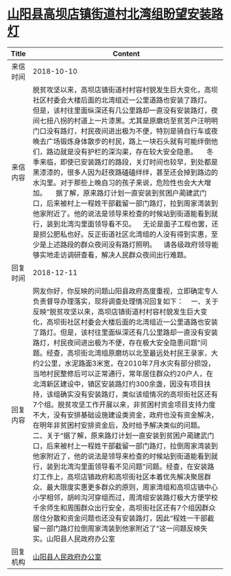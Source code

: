 # [山阳县高坝店镇街道村北湾组盼望安装路灯](http://www.shangluo.gov.cn/zmhd/ldxxxx.jsp?urltype=leadermail.LeaderMailContentUrl&wbtreeid=1112&leadermailid=4952)

| Title |                                                                                                                                                                                                                                                                                                                                         Content                                                                                                                                                                                                                                                                                                                                         |
|:-----:|-----------------------------------------------------------------------------------------------------------------------------------------------------------------------------------------------------------------------------------------------------------------------------------------------------------------------------------------------------------------------------------------------------------------------------------------------------------------------------------------------------------------------------------------------------------------------------------------------------------------------------------------------------------------------------------------|
| 来信时间  | 2018-10-10                                                                                                                                                                                                                                                                                                                                                                                                                                                                                                                                                                                                                                                                              |
| 来信内容  | 脱贫攻坚以来，高坝店镇街道村村容村貌发生巨大变化，高坝社区村委会大楼后面的北湾组近一公里道路也安装了路灯。     但是，该村往里面纵深还有几公里路却一直没有安装路灯，夜间七扭八拐的村道上一片漆黑。尤其是原磨坊至贫苦户汪明明门口没有路灯，村民夜间进出极为不便，特别是骑自行车或夜晚去广场锻炼身体散步的村民，路上一块石头就有可能绊倒他们，路边就是没有护栏的深沟渠，存在较大安全隐患。     冬季来临，即使已安装路灯的路段，关灯时间也较早，到处都是黑漆漆的，很多人因为赶夜路磕磕绊绊，甚至还会掉到路边的水沟里。对于那些上晚自习的孩子来说，危险性也会大大增加。     据了解，原来路灯计划一直安装到贫困户蔺建武门口，后来被村上一程姓干部截留一部门路灯，拉到周家湾装到他家附近了。他的说法是领导来检查的时候站到街道能看到就行，装到北湾沟里面领导看不见。    无论是面子工程也罢，还是损公肥私也好。反正街道社区北湾组的人没有得到实惠，至少是上述路段的群众夜间没有路灯照明。    请各级政府领导能够实地走访调研查看，解决人民群众夜间出行难题。                                                                                                                                                                                                   |
| 回复时间  | 2018-12-11                                                                                                                                                                                                                                                                                                                                                                                                                                                                                                                                                                                                                                                                              |
| 回复内容  | 网友你好，你反映的问题山阳县政府高度重视，立即确定专人负责督导办理落实，现将调查处理情况回复如下：    一、关于反映“脱贫攻坚以来，高坝店镇街道村村容村貌发生巨大变化，高坝街社区村委会大楼后面的北湾组近一公里道路也安装了路灯。但是，该村往里面纵深还有几公里路却一直没有安装路灯，村民夜间进出极为不便，存在极大安全隐患问题”问题。经查，高坝街北湾组原磨坊以北至最远处村民王录家，大约2公里，水泥路面3米宽，在2010年7月水灾有部分损毁，当地村民整修后可以正常通行，常年居住群众约20户人，在北湾新区建设中，镇区安装路灯约300余盏，因没有项目扶持，该组确实没有安装路灯，类似该组情况的高坝街社区还有7个组。脱贫攻坚工作开展以来，非贫困村资金项目支持力度不大，没有安排基础设施建设类资金，政府也没有资金解决，在明年非贫困村安排资金后，及时给予解决类似的问题。    二、关于“据了解，原来路灯计划一直安装到贫困户蔺建武门口，后来被村上一程姓干部截留一部门路灯，拉倒周家湾装到他家附近了，他的说法是领导来检查的时候站到街道能看到就行，装到北湾沟里面领导看不见问题”问题。经查，在安装路灯工作上，高坝店镇政府和高坝街社区本着优先解决聚居群众、最大限度实惠更多群众的原则，周家湾组和高坝店镇中心小学相邻，胡岭沟河穿组而过，周湾组安装路灯极大方便学校千余师生和周围群众出行安全，高坝街社区还有7个组因群众居住分散和资金问题也还没有安装路灯，因此“程姓一干部截留一部门路灯拉倒周家湾装到他家附近了”这一问题反映失实。山阳县人民政府办公室 |
| 回复机构  | [山阳县人民政府办公室](../../category/agencies/山阳县人民政府办公室.md)                                                                                                                                                                                                                                                                                                                                                                                                                                                                                                                                                                                                                                     |